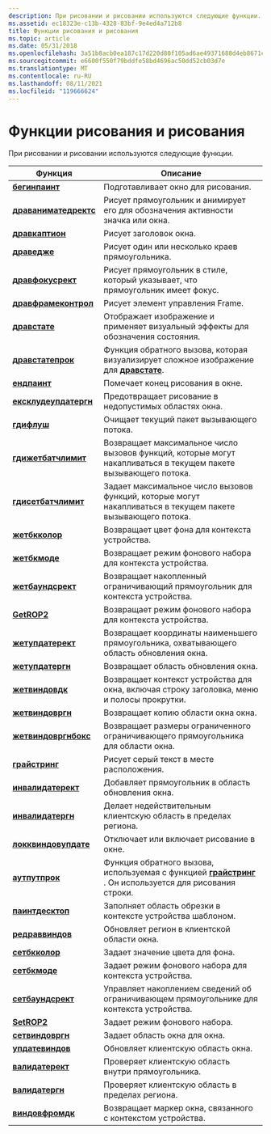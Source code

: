 ```yaml
---
description: При рисовании и рисовании используются следующие функции.
ms.assetid: ec18323e-c13b-4328-83bf-9e4ed4a712b8
title: Функции рисования и рисования
ms.topic: article
ms.date: 05/31/2018
ms.openlocfilehash: 3a51b8acb0ea187c17d220d80f105ad6ae49371688d4eb8671c2a8eb5949b6e0
ms.sourcegitcommit: e6600f550f79bddfe58bd4696ac50dd52cb03d7e
ms.translationtype: MT
ms.contentlocale: ru-RU
ms.lasthandoff: 08/11/2021
ms.locfileid: "119666624"
---
```

# <a name="painting-and-drawing-functions"></a>Функции рисования и рисования

При рисовании и рисовании используются следующие функции.



| Функция                                       | Описание                                                                                                 |
|------------------------------------------------|-------------------------------------------------------------------------------------------------------------|
| [**бегинпаинт**](/windows/desktop/api/Winuser/nf-winuser-beginpaint)               | Подготавливает окно для рисования.                                                                             |
| [**драваниматедректс**](/windows/desktop/api/Winuser/nf-winuser-drawanimatedrects) | Рисует прямоугольник и анимирует его для обозначения активности значка или окна.                                      |
| [**дравкаптион**](/windows/desktop/api/Winuser/nf-winuser-drawcaption)             | Рисует заголовок окна.                                                                                     |
| [**драведже**](/windows/desktop/api/Winuser/nf-winuser-drawedge)                   | Рисует один или несколько краев прямоугольника.                                                                       |
| [**дравфокусрект**](/windows/desktop/api/Winuser/nf-winuser-drawfocusrect)         | Рисует прямоугольник в стиле, который указывает, что прямоугольник имеет фокус.                                  |
| [**дравфрамеконтрол**](/windows/desktop/api/Winuser/nf-winuser-drawframecontrol)   | Рисует элемент управления Frame.                                                                                      |
| [**дравстате**](/windows/desktop/api/Winuser/nf-winuser-drawstatea)                 | Отображает изображение и применяет визуальный эффекты для обозначения состояния.                                          |
| [**дравстатепрок**](/windows/desktop/api/Winuser/nc-winuser-drawstateproc)         | Функция обратного вызова, которая визуализирует сложное изображение для [**дравстате**](/windows/desktop/api/Winuser/nf-winuser-drawstatea).                        |
| [**ендпаинт**](/windows/desktop/api/Winuser/nf-winuser-endpaint)                   | Помечает конец рисования в окне.                                                                      |
| [**ексклудеупдатергн**](/windows/desktop/api/Winuser/nf-winuser-excludeupdatergn)   | Предотвращает рисование в недопустимых областях окна.                                                          |
| [**гдифлуш**](/windows/desktop/api/Wingdi/nf-wingdi-gdiflush)                   | Очищает текущий пакет вызывающего потока.                                                                 |
| [**гдижетбатчлимит**](/windows/desktop/api/Wingdi/nf-wingdi-gdigetbatchlimit)   | Возвращает максимальное число вызовов функций, которые могут накапливаться в текущем пакете вызывающего потока. |
| [**гдисетбатчлимит**](/windows/desktop/api/Wingdi/nf-wingdi-gdisetbatchlimit)   | Задает максимальное число вызовов функций, которые могут накапливаться в текущем пакете вызывающего потока.    |
| [**жетбкколор**](/windows/desktop/api/Wingdi/nf-wingdi-getbkcolor)               | Возвращает цвет фона для контекста устройства.                                                          |
| [**жетбкмоде**](/windows/desktop/api/Wingdi/nf-wingdi-getbkmode)                 | Возвращает режим фонового набора для контекста устройства.                                                       |
| [**жетбаундсрект**](/windows/desktop/api/Wingdi/nf-wingdi-getboundsrect)         | Возвращает накопленный ограничивающий прямоугольник для контекста устройства.                                               |
| [**GetROP2**](/windows/desktop/api/Wingdi/nf-wingdi-getrop2)                     | Возвращает режим фонового набора для контекста устройства.                                                           |
| [**жетупдатерект**](/windows/desktop/api/Winuser/nf-winuser-getupdaterect)         | Возвращает координаты наименьшего прямоугольника, охватывающего область обновления окна.                 |
| [**жетупдатергн**](/windows/desktop/api/Winuser/nf-winuser-getupdatergn)           | Возвращает область обновления окна.                                                                         |
| [**жетвиндовдк**](/windows/desktop/api/Winuser/nf-winuser-getwindowdc)             | Возвращает контекст устройства для окна, включая строку заголовка, меню и полосы прокрутки.                          |
| [**жетвиндовргн**](/windows/desktop/api/Winuser/nf-winuser-getwindowrgn)           | Возвращает копию области окна окна.                                                               |
| [**жетвиндовргнбокс**](/windows/desktop/api/Winuser/nf-winuser-getwindowrgnbox)     | Возвращает размеры ограниченного ограничивающего прямоугольника для области окна.                   |
| [**грайстринг**](/windows/desktop/api/Winuser/nf-winuser-graystringa)               | Рисует серый текст в месте расположения.                                                                              |
| [**инвалидатерект**](/windows/desktop/api/Winuser/nf-winuser-invalidaterect)       | Добавляет прямоугольник в область обновления окна.                                                               |
| [**инвалидатергн**](/windows/desktop/api/Winuser/nf-winuser-invalidatergn)         | Делает недействительным клиентскую область в пределах региона.                                                                |
| [**локквиндовупдате**](/windows/desktop/api/Winuser/nf-winuser-lockwindowupdate)   | Отключает или включает рисование в окне.                                                                    |
| [**аутпутпрок**](/windows/desktop/api/Winuser/nc-winuser-graystringproc)               | Функция обратного вызова, используемая с функцией [**грайстринг**](/windows/desktop/api/Winuser/nf-winuser-graystringa) . Он используется для рисования строки.   |
| [**паинтдесктоп**](/windows/desktop/api/Winuser/nf-winuser-paintdesktop)           | Заполняет область обрезки в контексте устройства шаблоном.                                               |
| [**редраввиндов**](/windows/desktop/api/Winuser/nf-winuser-redrawwindow)           | Обновляет регион в клиентской области окна.                                                                 |
| [**сетбкколор**](/windows/desktop/api/Wingdi/nf-wingdi-setbkcolor)               | Задает значение цвета для фона.                                                                       |
| [**сетбкмоде**](/windows/desktop/api/Wingdi/nf-wingdi-setbkmode)                 | Задает режим фонового набора для контекста устройства.                                                           |
| [**сетбаундсрект**](/windows/desktop/api/Wingdi/nf-wingdi-setboundsrect)         | Управляет накоплением сведений об ограничивающем прямоугольнике для контекста устройства.                           |
| [**SetROP2**](/windows/desktop/api/Wingdi/nf-wingdi-setrop2)                     | Задает режим фонового набора.                                                                               |
| [**сетвиндовргн**](/windows/desktop/api/Winuser/nf-winuser-setwindowrgn)           | Задает область окна для окна.                                                                         |
| [**упдатевиндов**](/windows/desktop/api/Winuser/nf-winuser-updatewindow)           | Обновляет клиентскую область окна.                                                                        |
| [**валидатерект**](/windows/desktop/api/Winuser/nf-winuser-validaterect)           | Проверяет клиентскую область внутри прямоугольника.                                                               |
| [**валидатергн**](/windows/desktop/api/Winuser/nf-winuser-validatergn)             | Проверяет клиентскую область в пределах региона.                                                                  |
| [**виндовфромдк**](/windows/desktop/api/Winuser/nf-winuser-windowfromdc)           | Возвращает маркер окна, связанного с контекстом устройства.                                            |



 

 

 



